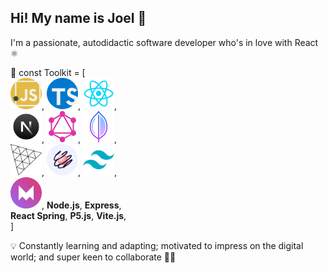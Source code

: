 ## Hi! My name is Joel 👋

I'm a passionate, autodidactic software developer who's in love with React ⚛

🚀 const Toolkit = [  
      <img alt='js-icon' height='50' width='50' src='/public/js.webp'/>, <img alt='js-icon' height='50' width='50' src='/public/ts.webp'/>, <img alt='js-icon' height='50' width='50' src='/public/react.webp'/>,  
      <img alt='js-icon' height='50' width='50' src='/public/next.webp'/>, <img alt='js-icon' height='50' width='50' src='/public/gql.webp'/>, <img alt='js-icon' height='50' width='50' src='/public/mdb.webp'/>,  
      <img alt='js-icon' height='50' width='50' src='/public/Three.webp'/>, <img alt='js-icon' height='50' width='50' src='/public/react-spring.webp'/>, <img alt='js-icon' height='50' width='50' src='/public/tailwindcss.webp'/>,  
      <img alt='js-icon' height='50' width='50' src='/public/motion.webp'/>, **Node.js**, **Express**,  
      **React Spring**, **P5.js**, **Vite.js**,  
   ]  

💡 Constantly learning and adapting; motivated to impress on the digital world; and super keen to collaborate 👨‍💻 

